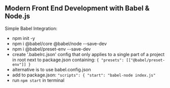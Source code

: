 ## Modern Front End Development with Babel & Node.js

Simple Babel Integration:

- npm init -y
- npm i @babel/core @babel/node --save-dev
- npm i @babel/preset-env --save-dev
- create '.babelrc.json' config that only applies to a single part of a project in root next to package.json containing:
  `{
    "presets": [["@babel/preset-env"]]
}`
- alternative is to use babel.config.json
- add to package.json:
  `"scripts": {
"start": "babel-node index.js"`
- run `npm start` in terminal
